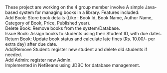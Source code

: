 These project are working on the 4 group member involve
A simple Java-based system for managing books in a library. 
Features included:  
   Add Book: Store book details (Like : Book Id, Book Name, Author Name, Category of Book, Price, Published year).​  
   Delete Book: Remove books from the system/Database.​  
   Issue Book: Assign books to students using their Student ID, with due dates.​  
   Return Book: Update book status and calculate late fines (Rs. 10.00/- per extra day) after due date.​  
   Add/Remove Student: register new student and delete old students if needed.​  
   Add Admin: register new Admin.​  
Implemented in NetBeans using JDBC for database management.


